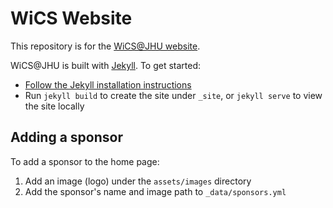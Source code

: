 # WiCS Website

This repository is for the [WiCS@JHU website](https://wicsjhu.github.io).

WiCS@JHU is built with [Jekyll](https://jekyllrb.com). To get started:

- [Follow the Jekyll installation instructions](https://jekyllrb.com/docs/installation/)
- Run `jekyll build` to create the site under `_site`, or `jekyll serve` to view the site locally

## Adding a sponsor
To add a sponsor to the home page:

1. Add an image (logo) under the `assets/images` directory
2. Add the sponsor's name and image path to `_data/sponsors.yml`
